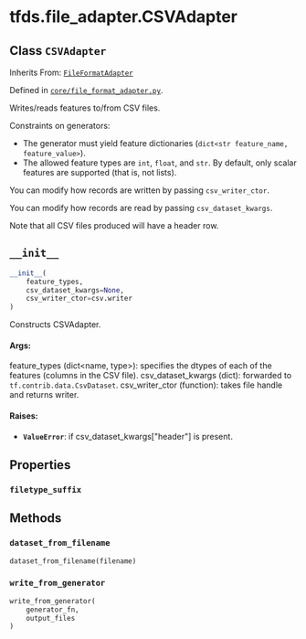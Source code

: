 <div itemscope itemtype="http://developers.google.com/ReferenceObject">
<meta itemprop="name" content="tfds.file_adapter.CSVAdapter" />
<meta itemprop="path" content="Stable" />
<meta itemprop="property" content="filetype_suffix"/>
<meta itemprop="property" content="__init__"/>
<meta itemprop="property" content="dataset_from_filename"/>
<meta itemprop="property" content="write_from_generator"/>
</div>

# tfds.file_adapter.CSVAdapter

## Class `CSVAdapter`

Inherits From: [`FileFormatAdapter`](../../tfds/file_adapter/FileFormatAdapter.md)



Defined in [`core/file_format_adapter.py`](https://github.com/tensorflow/datasets/tree/master/tensorflow_datasets/core/file_format_adapter.py).

Writes/reads features to/from CSV files.

Constraints on generators:

* The generator must yield feature dictionaries (`dict<str feature_name,
  feature_value>`).
* The allowed feature types are `int`, `float`, and `str`. By default, only
  scalar features are supported (that is, not lists).

You can modify how records are written by passing `csv_writer_ctor`.

You can modify how records are read by passing `csv_dataset_kwargs`.

Note that all CSV files produced will have a header row.

<h2 id="__init__"><code>__init__</code></h2>

``` python
__init__(
    feature_types,
    csv_dataset_kwargs=None,
    csv_writer_ctor=csv.writer
)
```

Constructs CSVAdapter.

#### Args:

feature_types (dict<name, type>): specifies the dtypes of each of the
  features (columns in the CSV file).
csv_dataset_kwargs (dict): forwarded to `tf.contrib.data.CsvDataset`.
csv_writer_ctor (function): takes file handle and returns writer.


#### Raises:

* <b>`ValueError`</b>: if csv_dataset_kwargs["header"] is present.



## Properties

<h3 id="filetype_suffix"><code>filetype_suffix</code></h3>





## Methods

<h3 id="dataset_from_filename"><code>dataset_from_filename</code></h3>

``` python
dataset_from_filename(filename)
```



<h3 id="write_from_generator"><code>write_from_generator</code></h3>

``` python
write_from_generator(
    generator_fn,
    output_files
)
```





